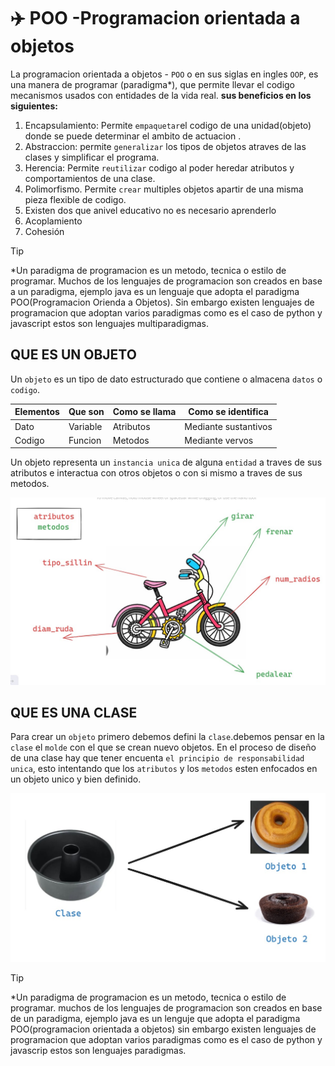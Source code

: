 # ✈️ POO -Programacion orientada a objetos
La programacion orientada a objetos - `POO` o en sus siglas en ingles `OOP`, es una manera de programar (paradigma*), que permite llevar el codigo mecanismos usados con entidades de la vida real.
**sus beneficios en los siguientes:**
1. Encapsulamiento: Permite `empaquetar`el codigo de una unidad(objeto) donde se puede determinar el ambito de actuacion .
2. Abstraccion: permite `generalizar` los tipos de objetos atraves de las clases y simplificar el programa.
3. Herencia: Permite `reutilizar` codigo al poder heredar atributos y comportamientos de una clase.
4. Polimorfismo. Permite `crear` multiples objetos apartir de una misma pieza flexible de codigo.
5. Existen dos que anivel educativo no es necesario aprenderlo
6. Acoplamiento
7. Cohesión

> [!TIP]
> *Un paradigma de programacion es un metodo, tecnica o estilo de programar. Muchos de los lenguajes de programacion son creados en base a un paradigma, ejemplo java es un lenguaje que adopta el paradigma POO(Programacion Orienda a Objetos). Sin embargo existen lenguajes de programacion que adoptan varios paradigmas como es el caso de python y javascript estos son lenguajes multiparadigmas.

## QUE ES UN OBJETO
Un `objeto` es un tipo de dato estructurado que contiene o almacena `datos` o `codigo`.

|Elementos|Que son |Como se llama|Como se identifica  |
|---------|------- |-------------|------------------  |
|Dato     |Variable|Atributos    |Mediante sustantivos|
|Codigo   |Funcion |Metodos      |Mediante vervos     |

Un objeto representa un `instancia unica` de alguna `entidad` a traves de sus atributos e interactua con otros objetos o con si mismo a traves de sus metodos.

![alt text](<Imagen de WhatsApp 2024-07-24 a las 10.07.08_b48ce5cc.jpg>)

## QUE ES UNA CLASE
Para crear  un `objeto` primero debemos defini la `clase`.debemos pensar en la `clase` el `molde` con el que se crean nuevo objetos.
En el proceso de diseño de una clase hay que tener encuenta `el principio de responsabilidad unica`, esto intentando  que los `atributos` y los `metodos` esten enfocados en un objeto unico y bien definido. 

![alt text](<Imagen de WhatsApp 2024-07-24 a las 10.05.55_187e41ce.jpg>)

> [!TIP]
> *Un paradigma de programacion es un metodo, tecnica o estilo de programar. muchos de los lenguajes de programacion son creados en base de un paradigma, ejemplo java es un lenguje que adopta el paradigma POO(programacion orientada a objetos) sin embargo existen lenguajes de programacion que adoptan varios paradigmas como es el caso de python y javascrip estos son lenguajes paradigmas.